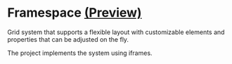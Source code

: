 # Framespace [(Preview)](https://framespace.onrender.com/)

Grid system that supports a flexible layout with customizable elements and properties that can be adjusted on the fly.

The project implements the system using iframes.
